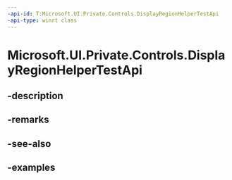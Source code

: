 ```yaml
---
-api-id: T:Microsoft.UI.Private.Controls.DisplayRegionHelperTestApi
-api-type: winrt class
---
```


# Microsoft.UI.Private.Controls.DisplayRegionHelperTestApi

<!--
public sealed class DisplayRegionHelperTestApi
-->


## -description

## -remarks

## -see-also

## -examples


